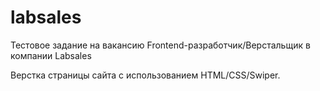 # labsales
Тестовое задание на вакансию Frontend-разработчик/Верстальщик в компании Labsales

Верстка страницы сайта с использованием HTML/CSS/Swiper.
